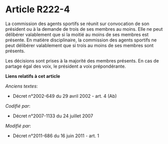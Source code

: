 # Article R222-4

La commission des agents sportifs se réunit sur convocation de son président ou à la demande de trois de ses membres au
moins. Elle ne peut délibérer valablement que si la moitié au moins de ses membres est présente. En matière disciplinaire, la
commission des agents sportifs ne peut délibérer valablement que si trois au moins de ses membres sont présents.

Les décisions sont prises à la majorité des membres présents. En cas de partage égal des voix, le président a voix
prépondérante.

**Liens relatifs à cet article**

_Anciens textes_:

  - Décret n°2002-649 du 29 avril 2002 - art. 4 (Ab)

_Codifié par_:

  - Décret n°2007-1133 du 24 juillet 2007

_Modifié par_:

  - Décret n°2011-686 du 16 juin 2011 - art. 1
